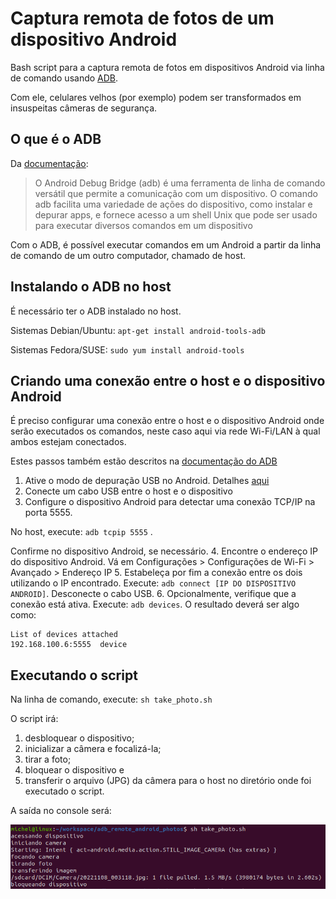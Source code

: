 # Captura remota de fotos de um dispositivo Android
Bash script para a captura remota de fotos em dispositivos Android via linha de comando usando [ADB](https://developer.android.com/studio/command-line/adb?hl=pt-br).

Com ele, celulares velhos (por exemplo) podem ser transformados em insuspeitas câmeras de segurança.

## O que é o ADB
Da [documentação](https://developer.android.com/studio/command-line/adb?hl=pt-br):
>O Android Debug Bridge (adb) é uma ferramenta de linha de comando versátil que permite a comunicação com um dispositivo. O comando adb facilita uma variedade de ações do dispositivo, como instalar e depurar apps, e fornece acesso a um shell Unix que pode ser usado para executar diversos comandos em um dispositivo

Com o ADB, é possível executar comandos em um Android a partir da linha de comando de um outro computador, chamado de host.

## Instalando o ADB no host

É necessário ter o ADB instalado no host. 

Sistemas Debian/Ubuntu: `apt-get install android-tools-adb`

Sistemas Fedora/SUSE: `sudo yum install android-tools`

## Criando uma conexão entre o host e o dispositivo Android

É preciso configurar uma conexão entre o host e o dispositivo Android onde serão executados os comandos, neste caso aqui via rede Wi-Fi/LAN à qual ambos estejam conectados. 

Estes passos também estão descritos na [documentação do ADB](https://developer.android.com/studio/command-line/adb?hl=pt-br#wireless)

1. Ative o modo de depuração USB no Android. Detalhes [aqui](https://developer.android.com/studio/debug/dev-options?hl=pt-br#:~:text=Para%20ativar%20as%20op%C3%A7%C3%B5es%20do,o%20dispositivo%20%3E%20N%C3%BAmero%20da%20vers%C3%A3o)
2. Conecte um cabo USB entre o host e o dispositivo
3. Configure o dispositivo Android para detectar uma conexão TCP/IP na porta 5555. 

No host, execute: `adb tcpip 5555` . 

Confirme no dispositivo Android, se necessário.
4. Encontre o endereço IP do dispositivo Android. Vá em Configurações > Configurações de Wi-Fi > Avançado > Endereço IP
5. Estabeleça por fim a conexão entre os dois utilizando o IP encontrado. Execute: `adb connect [IP DO DISPOSITIVO ANDROID]`. Desconecte o cabo USB.
6. Opcionalmente, verifique que a conexão está ativa. Execute: `adb devices`. O resultado deverá ser algo como:
```
List of devices attached
192.168.100.6:5555	device
```

## Executando o script
Na linha de comando, execute: `sh take_photo.sh`

O script irá:
1. desbloquear o dispositivo;
2. inicializar a câmera e focalizá-la;
3. tirar a foto;
4. bloquear o dispositivo e 
5. transferir o arquivo (JPG) da câmera para o host no diretório onde foi executado o script.

A saída no console será:

![saída no console](assets/console_output.png)